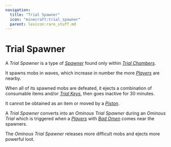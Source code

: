 ```yaml
---
navigation:
  title: "Trial Spawner"
  icon: "minecraft:trial_spawner"
  parent: lexicon:rare_stuff.md
---
```


# Trial Spawner

<ItemImage id="minecraft:trial_spawner" />

A *Trial Spawner* is a type of [*Spawner*](./spawner.md) found only within [*Trial Chambers*](../world/structures.md#trial_chambers). 

It spawns mobs in waves, which increase in number the more [*Players*](../creatures/human-player.md) are nearby. 

When all of its spawned mobs are defeated, it ejects a combination of consumable items and/or [*Trial Keys*](./trial_keys.md), then goes inactive for 30 minutes.



It cannot be obtained as an item or moved by a [*Piston*](../redstone/redstone_components.md#piston). 

A *Trial Spawner* converts into an *Ominous Trial Spawner* during an *Ominous Trial* which is triggered when a [*Players*](../creatures/human-player.md) with [*Bad Omen*](../brewing/effects.md#bad_omen) comes near the spawners. 

The *Ominous Trial Spawner* releases more difficult mobs and ejects more powerful loot.


